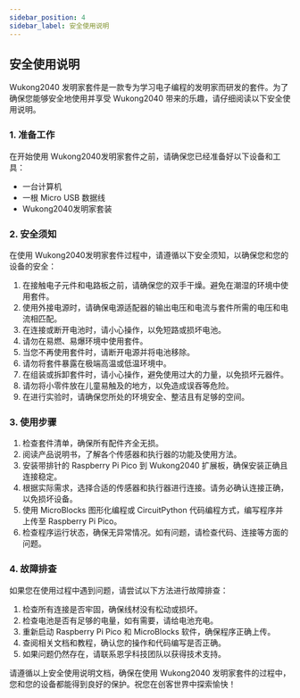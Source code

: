 ```yaml
---
sidebar_position: 4
sidebar_label: 安全使用说明
---
```


## 安全使用说明

Wukong2040 发明家套件是一款专为学习电子编程的发明家而研发的套件。为了确保您能够安全地使用并享受 Wukong2040 带来的乐趣，请仔细阅读以下安全使用说明。

### 1. 准备工作

在开始使用 Wukong2040发明家套件之前，请确保您已经准备好以下设备和工具：

- 一台计算机
- 一根 Micro USB 数据线
- Wukong2040发明家套装

### 2. 安全须知

在使用 Wukong2040发明家套件过程中，请遵循以下安全须知，以确保您和您的设备的安全：

1. 在接触电子元件和电路板之前，请确保您的双手干燥。避免在潮湿的环境中使用套件。
2. 使用外接电源时，请确保电源适配器的输出电压和电流与套件所需的电压和电流相匹配。
3. 在连接或断开电池时，请小心操作，以免短路或损坏电池。
4. 请勿在易燃、易爆环境中使用套件。
5. 当您不再使用套件时，请断开电源并将电池移除。
6. 请勿将套件暴露在极端高温或低温环境中。
7. 在组装或拆卸套件时，请小心操作，避免使用过大的力量，以免损坏元器件。
8. 请勿将小零件放在儿童易触及的地方，以免造成误吞等危险。
9. 在进行实验时，请确保您所处的环境安全、整洁且有足够的空间。

### 3. 使用步骤

1. 检查套件清单，确保所有配件齐全无损。
2. 阅读产品说明书，了解各个传感器和执行器的功能及使用方法。
3. 安装带排针的 Raspberry Pi Pico 到 Wukong2040 扩展板，确保安装正确且连接稳定。
4. 根据实际需求，选择合适的传感器和执行器进行连接。请务必确认连接正确，以免损坏设备。
5. 使用 MicroBlocks 图形化编程或 CircuitPython 代码编程方式，编写程序并上传至 Raspberry Pi Pico。
6. 检查程序运行状态，确保无异常情况。如有问题，请检查代码、连接等方面的问题。

### 4. 故障排查

如果您在使用过程中遇到问题，请尝试以下方法进行故障排查：

1. 检查所有连接是否牢固，确保线材没有松动或损坏。
2. 检查电池是否有足够的电量，如有需要，请给电池充电。
3. 重新启动 Raspberry Pi Pico 和 MicroBlocks 软件，确保程序正确上传。
4. 查阅相关文档和教程，确认您的操作和代码编写是否正确。
5. 如果问题仍然存在，请联系恩孚科技团队以获得技术支持。

请遵循以上安全使用说明文档，确保在使用 Wukong2040 发明家套件的过程中，您和您的设备都能得到良好的保护。祝您在创客世界中探索愉快！
